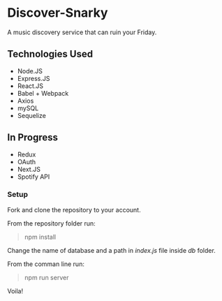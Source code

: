 # Discover-Snarky
A music discovery service that can ruin your Friday.

## Technologies Used
* Node.JS
* Express.JS
* React.JS
* Babel + Webpack
* Axios
* mySQL
* Sequelize

## In Progress
* Redux
* OAuth
* Next.JS
* Spotify API

### Setup
Fork and clone the repository to your account. 

From the repository folder run: 
>npm install 

Change the name of database and a path in *index.js* file inside *db* folder. 

From the comman line run: 
> npm run server

Voila!